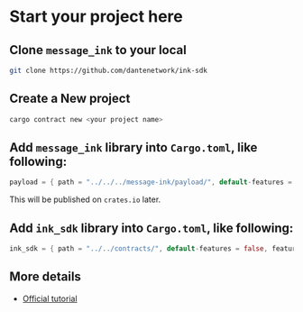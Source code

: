 # Start your project here

## Clone `message_ink` to your local
```bash
git clone https://github.com/dantenetwork/ink-sdk
```

## Create a New project

```bash
cargo contract new <your project name>
```

## Add `message_ink` library into `Cargo.toml`, like following:
```rust
payload = { path = "../../../message-ink/payload/", default-features = false, features = ["ink-as-dependency"] }
```

This will be published on `crates.io` later.

## Add `ink_sdk` library into `Cargo.toml`, like following:
```rust
ink_sdk = { path = "../../contracts/", default-features = false, features = ["ink-as-dependency"] }
```


## More details
* [Official tutorial](https://docs.substrate.io/tutorials/smart-contracts/first-smart-contract/)